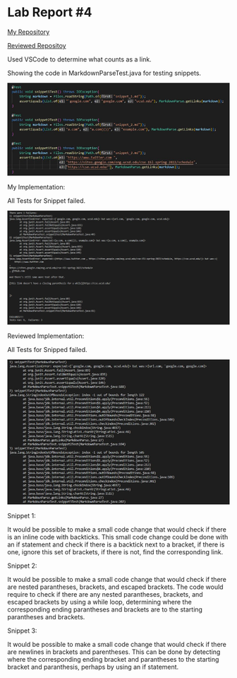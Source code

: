 # Lab Report #4

[My Repository](https://github.com/Dahminh/markdown-parser)

[Reviewed Repositoy](https://github.com/TheJoeship/markdown-parser-fork)

Used VSCode to determine what counts as a link.

Showing the code in MarkdownParseTest.java for testing snippets.

![Image](lab-report-4/lab-report-4-sc1.JPG)

My Implementation:

All Tests for Snippet failed.

![Image](lab-report-4/lab-report-4-sc2.JPG)

Reviewed Implementation:

All Tests for Snipped failed.

![Image](lab-report-4/lab-report-4-sc3.JPG)

Snippet 1:

It would be possible to make a small code change that would check if there is an inline code with backticks. This small code change could be done with an if statement and check if there is a backtick next to a bracket, if there is one, ignore this set of brackets, if there is not, find the corresponding link.

Snippet 2:

It would be possible to make a small code change that would check if there are nested parantheses, brackets, and escaped brackets. The code would require to check if there are any nested parantheses, brackets, and escaped brackets by using a while loop, determining where the corresponding ending parantheses and brackets are to the starting parantheses and brackets.

Snippet 3: 

It would be possible to make a small code change that would check if there are newlines in brackets and parentheses. This can be done by detecting where the corresponding ending bracket and parantheses to the starting bracket and paranthesis, perhaps by using an if statement.